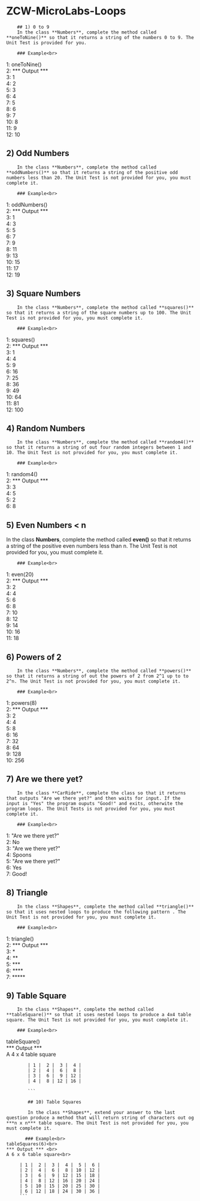 # ZCW-MicroLabs-Loops

        ## 1) 0 to 9
        In the class **Numbers**, complete the method called **oneToNine()** so that it returns a string of the numbers 0 to 9. The Unit Test is provided for you.

        ### Example<br>
1: oneToNine()<br>
2: *** Output ***<br>
3: 1<br>
4: 2<br>
5: 3<br>
6: 4<br>
7: 5<br>
8: 6<br>
9: 7<br>
10: 8<br>
11: 9<br>
12: 10<br>

## 2) Odd Numbers
        In the class **Numbers**, complete the method called **oddNumbers()** so that it returns a string of the positive odd numbers less than 20. The Unit Test is not provided for you, you must complete it.

        ### Example<br>
1: oddNumbers()<br>
2: *** Output *** <br>
3: 1<br>
4: 3<br>
5: 5<br>
6: 7<br>
7: 9<br>
8: 11<br>
9: 13<br>
10: 15<br>
11: 17<br>
12: 19<br>

## 3) Square Numbers
        In the class **Numbers**, complete the method called **squares()** so that it returns a string of the square numbers up to 100. The Unit Test is not provided for you, you must complete it.

        ### Example<br>
1: squares()<br>
2: *** Output *** <br>
3: 1<br>
4: 4<br>
5: 9<br>
6: 16<br>
7: 25<br>
8: 36<br>
9: 49<br>
10: 64<br>
11: 81<br>
12: 100<br>

## 4) Random Numbers
        In the class **Numbers**, complete the method called **random4()** so that it returns a string of out four random integers between 1 and 10. The Unit Test is not provided for you, you must complete it.

        ### Example<br>
1: random4()<br>
2: *** Output *** <br>
3: 3<br>
4: 5<br>
5: 2<br>
6: 8<br>

## 5) Even Numbers < n

In the class **Numbers**, complete the method called **even()** so that it returns a string of the positive even numbers less than n. The Unit Test is not provided for you, you must complete it.

        ### Example<br>
1: even(20)<br>
2: *** Output *** <br>
3: 2<br>
4: 4<br>
5: 6<br>
6: 8<br>
7: 10<br>
8: 12<br>
9: 14<br>
10: 16<br>
11: 18<br>

## 6) Powers of 2

        In the class **Numbers**, complete the method called **powers()** so that it returns a string of out the powers of 2 from 2^1 up to to 2^n. The Unit Test is not provided for you, you must complete it.

        ### Example<br>
1: powers(8)<br>
2: *** Output *** <br>
3: 2<br>
4: 4<br>
5: 8<br>
6: 16<br>
7: 32<br>
8: 64<br>
9: 128<br>
10: 256<br>

## 7) Are we there yet?

        In the class **CarRide**, complete the class so that it returns that outputs "Are we there yet?" and then waits for input. If the input is "Yes" the program ouputs "Good!" and exits, otherwite the program loops. The Unit Tests is not provided for you, you must complete it.

        ### Example<br>
1: "Are we there yet?"<br>
2: No<br>
3: "Are we there yet?"<br>
4: Spoons<br>
5: "Are we there yet?"<br>
6: Yes<br>
7: Good!<br>

## 8) Triangle

        In the class **Shapes**, complete the method called **triangle()** so that it uses nested loops to produce the following pattern . The Unit Test is not provided for you, you must complete it.

        ### Example<br>
1: triangle()<br>
2: *** Output *** <br>
3: * <br>
4: ** <br>
5: *** <br>
6: **** <br>
7: ***** <br>

## 9) Table Square

        In the class **Shapes**, complete the method called **tableSquare()** so that it uses nested loops to produce a 4x4 table square. The Unit Test is not provided for you, you must complete it.

        ### Example<br>
tableSquare()<br>
*** Output *** <br>
A 4 x 4 table square<br>

 ```
         | 1 |  2 |  3 |  4 |
         | 2 |  4 |  6 |  8 |
         | 3 |  6 |  9 | 12 |
         | 4 |  8 | 12 | 16 |

         ```

         ## 10) Table Squares

         In the class **Shapes**, extend your answer to the last question produce a method that will return string of characters out og ***n x n*** table square. The Unit Test is not provided for you, you must complete it.

        ### Example<br>
 tableSquares(6)<br>
 *** Output *** <br>
 A 6 x 6 table square<br>
 
 ```
         | 1 |  2 |  3 |  4 |  5 |  6 |
         | 2 |  4 |  6 |  8 | 10 | 12 |
         | 3 |  6 |  9 | 12 | 15 | 18 |
         | 4 |  8 | 12 | 16 | 20 | 24 |
         | 5 | 10 | 15 | 20 | 25 | 30 |
         | 6 | 12 | 18 | 24 | 30 | 36 |
         ```
 
